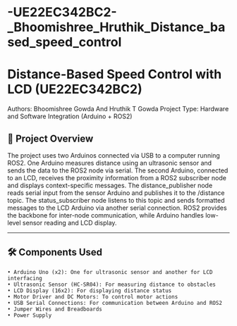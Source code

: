 # -UE22EC342BC2-_Bhoomishree_Hruthik_Distance_based_speed_control
# Distance-Based Speed Control with LCD (UE22EC342BC2)

Authors: Bhoomishree Gowda And Hruthik T Gowda
Project Type: Hardware and Software Integration (Arduino + ROS2)  

## 📑 Project Overview

The project uses two Arduinos connected via USB to a computer running ROS2. One Arduino measures distance using an ultrasonic sensor and sends the data to the ROS2 node via serial. The second Arduino, connected to an LCD, receives the proximity information from a ROS2 subscriber node and displays context-specific messages.
The distance_publisher node reads serial input from the sensor Arduino and publishes it to the /distance topic. The status_subscriber node listens to this topic and sends formatted messages to the LCD Arduino via another serial connection.
ROS2 provides the backbone for inter-node communication, while Arduino handles low-level sensor reading and LCD display.

---

## 🛠️ Components Used

    • Arduino Uno (x2): One for ultrasonic sensor and another for LCD interfacing
    • Ultrasonic Sensor (HC-SR04): For measuring distance to obstacles
    • LCD Display (16x2): For displaying distance status
    • Motor Driver and DC Motors: To control motor actions
    • USB Serial Connections: For communication between Arduino and ROS2
    • Jumper Wires and Breadboards
    • Power Supply
